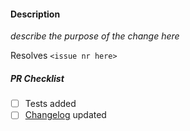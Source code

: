 #### Description

_describe the purpose of the change here_

Resolves `<issue nr here>`

##### PR Checklist
- [ ] Tests added
- [ ] [Changelog](CHANGELOG.md) updated
